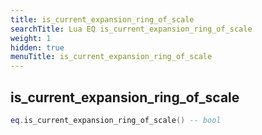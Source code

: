 ```yaml
---
title: is_current_expansion_ring_of_scale
searchTitle: Lua EQ is_current_expansion_ring_of_scale
weight: 1
hidden: true
menuTitle: is_current_expansion_ring_of_scale
---
```

## is_current_expansion_ring_of_scale
```lua
eq.is_current_expansion_ring_of_scale() -- bool
```